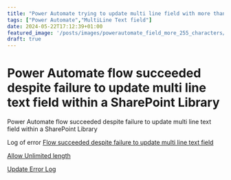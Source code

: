 ```yaml
---
title: "Power Automate trying to update multi line field with more than 255 characters"
tags: ["Power Automate","MultiLine Text field"]
date: 2024-05-22T17:12:39+01:00
featured_image: '/posts/images/powerautomate_field_more_255_characters/changesetting.png'
draft: true
---
```


# Power Automate flow succeeded despite failure to update multi line text field within a SharePoint Library 

Power Automate flow succeeded despite failure to update multi line text field within a SharePoint Library 


Log of error
[Flow succeeded despite failure to update multi line text field](../images/powerautomate_field_more_255_characters/FieldMoreThan255Characters.png)

[Allow Unlimited length](../images/powerautomate_field_more_255_characters/ModernEdit_AllowUnlimitedLength.png)

[Update Error Log](../images/powerautomate_field_more_255_characters/updatestatustofailed.png)